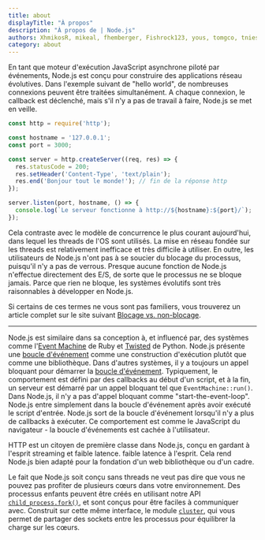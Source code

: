 ```yaml
---
title: about
displayTitle: "À propos"
description: "À propos de | Node.js"
authors: XhmikosR, mikeal, fhemberger, Fishrock123, yous, tomgco, tniessen, SMcCandlish, saadq, Trott, Gornstats, piperchester, naoufal,  lpinca, j9t, bnoordhuis, harshadsabne, Chris911, benhalverson, AugustinMauroy
category: about
---
```


En tant que moteur d'exécution JavaScript asynchrone piloté par événements, Node.js est conçu pour construire
des applications réseau évolutives. Dans l'exemple suivant de "hello world", de nombreuses
connexions peuvent être traitées simultanément. A chaque connexion, le callback est
déclenché, mais s'il n'y a pas de travail à faire, Node.js se met en veille.

```js
const http = require('http');

const hostname = '127.0.0.1';
const port = 3000;

const server = http.createServer((req, res) => {
  res.statusCode = 200;
  res.setHeader('Content-Type', 'text/plain');
  res.end('Bonjour tout le monde!'); // fin de la réponse http
});

server.listen(port, hostname, () => {
  console.log(`Le serveur fonctionne à http://${hostname}:${port}/`);
});
```

Cela contraste avec le modèle de concurrence le plus courant aujourd'hui, dans lequel les threads de l'OS
sont utilisés. La mise en réseau fondée sur les threads est relativement inefficace et très difficile à utiliser.
En outre, les utilisateurs de Node.js n'ont pas à se soucier du blocage du processus,
puisqu'il n'y a pas de verrous. Presque aucune fonction de
Node.js n'effectue directement des E/S, de sorte que le processus ne se bloque jamais. Parce que rien ne bloque, les systèmes évolutifs sont très raisonnables à développer en Node.js.

Si certains de ces termes ne vous sont pas familiers, vous trouverez un article complet sur le site suivant
[Blocage vs. non-blocage][].

***

Node.js est similaire dans sa conception à, et influencé par, des systèmes comme
l'[Event Machine][] de Ruby et [Twisted][] de Python. Node.js présente une
[boucle d'événement][] comme une construction d'exécution plutôt que comme
une bibliothèque. Dans d'autres systèmes, il y a toujours un appel bloquant pour
démarrer la [boucle d'événement][].
Typiquement, le comportement est défini par des callbacks au début d'un script, et
à la fin, un serveur est démarré par un appel bloquant tel que
`EventMachine::run()`. Dans Node.js, il n'y a pas d'appel bloquant comme "start-the-event-loop".
Node.js entre simplement dans la boucle d'événement après avoir exécuté le script d'entrée. Node.js
sort de la boucle d'événement lorsqu'il n'y a plus de callbacks à exécuter. Ce comportement
est comme le JavaScript du navigateur - la boucle d'événements est cachée à l'utilisateur.

HTTP est un citoyen de première classe dans Node.js, conçu en gardant à l'esprit streaming et faible latence.
faible latence à l'esprit. Cela rend Node.js bien adapté pour la fondation d'un web
bibliothèque ou d'un cadre.

Le fait que Node.js soit conçu sans threads ne veut pas dire que vous ne pouvez pas
profiter de plusieurs cœurs dans votre environnement. Des processus enfants peuvent être créés
en utilisant notre API [`child_process.fork()`][], et sont conçus pour être faciles à communiquer avec.
Construit sur cette même interface, le module [`cluster`][],
qui vous permet de partager des sockets entre les processus pour équilibrer la charge sur les cœurs.

[Blocage vs. non-blocage]: https://nodejs.org/en/docs/guides/blocking-vs-non-blocking/
[Event Machine]: https://github.com/eventmachine/eventmachine
[Twisted]: https://twistedmatrix.com/trac/
[`child_process.fork()`]: https://nodejs.org/api/child_process.html#child_process_child_process_fork_modulepath_args_options
[`cluster`]: https://nodejs.org/api/cluster.html
[boucle d'événement]: https://nodejs.org/en/docs/guides/event-loop-timers-and-nexttick/

